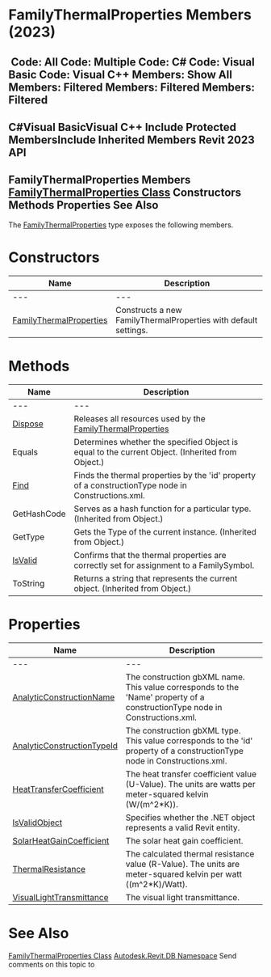 # FamilyThermalProperties Members (2023)

﻿
 Code: All Code: Multiple Code: C# Code: Visual Basic Code: Visual C++  Members: Show All Members: Filtered Members: Filtered Members: Filtered   
---  
C#Visual BasicVisual C++
Include Protected MembersInclude Inherited Members
Revit 2023 API  
---  
FamilyThermalProperties Members  
[FamilyThermalProperties Class](9d9b2125-8398-9b55-8219-cbda4456ab7b.md "FamilyThermalProperties Class") Constructors Methods Properties See Also  
---  
The [FamilyThermalProperties](9d9b2125-8398-9b55-8219-cbda4456ab7b.md "FamilyThermalProperties Class") type exposes the following members.
# Constructors
| Name | Description |
| --- | --- |
| --- | --- | --- |
| [FamilyThermalProperties](e8d4c84c-a6f3-197c-080c-25698e042f7b.md "FamilyThermalProperties Constructor") | Constructs a new FamilyThermalProperties with default settings. |

# Methods
| Name | Description |
| --- | --- |
| --- | --- | --- |
| [Dispose](75cde538-cccd-aa5b-9e53-4ec5d5c085d4.md "Dispose Method") | Releases all resources used by the [FamilyThermalProperties](9d9b2125-8398-9b55-8219-cbda4456ab7b.md "FamilyThermalProperties Class") |
| Equals | Determines whether the specified Object is equal to the current Object. (Inherited from Object.) |
| [Find](49d9eee6-8634-3567-7f65-d8e346f7872b.md "Find Method") | Finds the thermal properties by the 'id' property of a constructionType node in Constructions.xml. |
| GetHashCode | Serves as a hash function for a particular type.  (Inherited from Object.) |
| GetType | Gets the Type of the current instance. (Inherited from Object.) |
| [IsValid](c001ea24-7d93-3caf-56c0-d5d4e97a32b0.md "IsValid Method") | Confirms that the thermal properties are correctly set for assignment to a FamilySymbol. |
| ToString | Returns a string that represents the current object. (Inherited from Object.) |

# Properties
| Name | Description |
| --- | --- |
| --- | --- | --- |
| [AnalyticConstructionName](41f77965-a841-3285-1446-8b3fa732bc05.md "AnalyticConstructionName Property") | The construction gbXML name. This value corresponds to the 'Name' property of a constructionType node in Constructions.xml. |
| [AnalyticConstructionTypeId](d2b7f8c5-b644-2ab8-d168-b60e97513beb.md "AnalyticConstructionTypeId Property") | The construction gbXML type. This value corresponds to the 'id' property of a constructionType node in Constructions.xml. |
| [HeatTransferCoefficient](90d75bb8-07ce-eee9-0995-838c2f1576f1.md "HeatTransferCoefficient Property") | The heat transfer coefficient value (U-Value). The units are watts per meter-squared kelvin (W/(m^2*K)). |
| [IsValidObject](9e7952d4-a28f-0dd9-5357-30c5dbf25748.md "IsValidObject Property") | Specifies whether the .NET object represents a valid Revit entity. |
| [SolarHeatGainCoefficient](345f8aa5-b7bb-f8d8-c7fc-f2ed70fbadbf.md "SolarHeatGainCoefficient Property") | The solar heat gain coefficient. |
| [ThermalResistance](ffd530da-8ea9-738a-078f-077d2806144b.md "ThermalResistance Property") | The calculated thermal resistance value (R-Value). The units are meter-squared kelvin per watt ((m^2*K)/Watt). |
| [VisualLightTransmittance](5ac42661-00c3-2c66-8a1d-0db1a1731217.md "VisualLightTransmittance Property") | The visual light transmittance. |

# See Also
[FamilyThermalProperties Class](9d9b2125-8398-9b55-8219-cbda4456ab7b.md "FamilyThermalProperties Class")
[Autodesk.Revit.DB Namespace](87546ba7-461b-c646-cbb1-2cb8f5bff8b2.md "Autodesk.Revit.DB Namespace")
Send comments on this topic to 